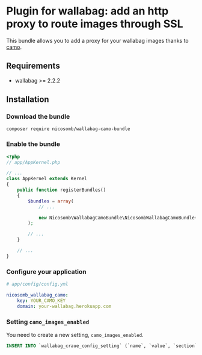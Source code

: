 # Plugin for wallabag: add an http proxy to route images through SSL

This bundle allows you to add a proxy for your wallabag images thanks to [camo](https://github.com/atmos/camo).

## Requirements

* wallabag >= 2.2.2

## Installation

### Download the bundle

```
composer require nicosomb/wallabag-camo-bundle
```

### Enable the bundle

```php
<?php
// app/AppKernel.php

// ...
class AppKernel extends Kernel
{
    public function registerBundles()
    {
        $bundles = array(
            // ...

            new Nicosomb\WallabagCamoBundle\NicosombWallabagCamoBundle(),
        );

        // ...
    }

    // ...
}
```

### Configure your application

```yml
# app/config/config.yml

nicosomb_wallabag_camo:
    key: YOUR_CAMO_KEY
    domain: your-wallabag.herokuapp.com
```

### Setting `camo_images_enabled`

You need to create a new setting, `camo_images_enabled`. 

```sql
INSERT INTO `wallabag_craue_config_setting` (`name`, `value`, `section`) VALUES ('camo_images_enabled', 1, 'misc');
```